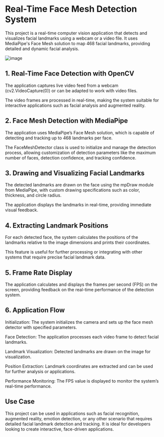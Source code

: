 # Real-Time Face Mesh Detection System
This project is a real-time computer vision application that detects and visualizes facial landmarks using a webcam or a video file. It uses MediaPipe's Face Mesh solution to map 468 facial landmarks, providing detailed and dynamic facial analysis.

![image](https://github.com/user-attachments/assets/df34608b-2d71-4b88-adcd-bb3d150790ec)

## 1. Real-Time Face Detection with OpenCV
The application captures live video feed from a webcam (cv2.VideoCapture(0)) or can be adapted to work with video files.

The video frames are processed in real-time, making the system suitable for interactive applications such as facial analysis and augmented reality.
## 2. Face Mesh Detection with MediaPipe
The application uses MediaPipe’s Face Mesh solution, which is capable of detecting and tracking up to 468 landmarks per face.

The FaceMeshDetector class is used to initialize and manage the detection process, allowing customization of detection parameters like the maximum number of faces, detection confidence, and tracking confidence.
## 3. Drawing and Visualizing Facial Landmarks
The detected landmarks are drawn on the face using the mpDraw module from MediaPipe, with custom drawing specifications such as color, thickness, and circle radius.

The application displays the landmarks in real-time, providing immediate visual feedback.
## 4. Extracting Landmark Positions
For each detected face, the system calculates the positions of the landmarks relative to the image dimensions and prints their coordinates.

This feature is useful for further processing or integrating with other systems that require precise facial landmark data.
## 5. Frame Rate Display
The application calculates and displays the frames per second (FPS) on the screen, providing feedback on the real-time performance of the detection system.
## 6. Application Flow
Initialization: The system initializes the camera and sets up the face mesh detector with specified parameters.

Face Detection: The application processes each video frame to detect facial landmarks.

Landmark Visualization: Detected landmarks are drawn on the image for visualization.

Position Extraction: Landmark coordinates are extracted and can be used for further analysis or applications.

Performance Monitoring: The FPS value is displayed to monitor the system’s real-time performance.
## Use Case
This project can be used in applications such as facial recognition, augmented reality, emotion detection, or any other scenario that requires detailed facial landmark detection and tracking. It is ideal for developers looking to create interactive, face-driven applications.
